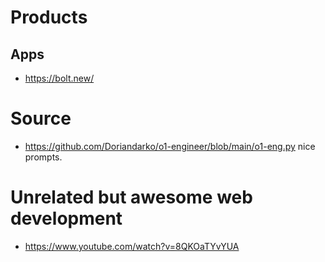 # Products
## Apps
   * https://bolt.new/


# Source
   * https://github.com/Doriandarko/o1-engineer/blob/main/o1-eng.py nice prompts.



# Unrelated but awesome web development
  * https://www.youtube.com/watch?v=8QKOaTYvYUA